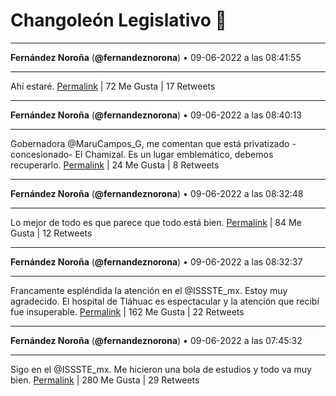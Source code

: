 # Changoleón Legislativo 🙈
*****
**Fernández Noroña** (**@fernandeznorona**) • 09-06-2022 a las 08:41:55
*****
Ahí estaré.
[Permalink](https://twitter.com/fernandeznorona/status/1534938855601750016) | 72 Me Gusta | 17 Retweets
*****
**Fernández Noroña** (**@fernandeznorona**) • 09-06-2022 a las 08:40:13
*****
Gobernadora @MaruCampos_G, me comentan que está privatizado -concesionado- El Chamizal. Es un lugar emblemático, debemos recuperarlo.
[Permalink](https://twitter.com/fernandeznorona/status/1534938428739133443) | 24 Me Gusta | 8 Retweets
*****
**Fernández Noroña** (**@fernandeznorona**) • 09-06-2022 a las 08:32:48
*****
Lo mejor de todo es que parece que todo está bien.
[Permalink](https://twitter.com/fernandeznorona/status/1534936561149792256) | 84 Me Gusta | 12 Retweets
*****
**Fernández Noroña** (**@fernandeznorona**) • 09-06-2022 a las 08:32:37
*****
Francamente espléndida la atención en el @ISSSTE_mx. Estoy muy agradecido. El hospital de Tláhuac es espectacular y la atención que recibí fue insuperable.
[Permalink](https://twitter.com/fernandeznorona/status/1534936514018398208) | 162 Me Gusta | 22 Retweets
*****
**Fernández Noroña** (**@fernandeznorona**) • 09-06-2022 a las 07:45:32
*****
Sigo en el @ISSSTE_mx. Me hicieron una bola de estudios y todo va muy bien.
[Permalink](https://twitter.com/fernandeznorona/status/1534924665306722304) | 280 Me Gusta | 29 Retweets